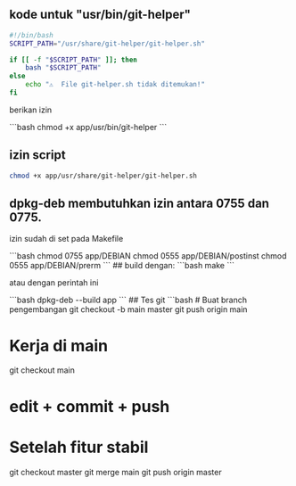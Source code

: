 ## kode untuk "usr/bin/git-helper"
```bash
#!/bin/bash
SCRIPT_PATH="/usr/share/git-helper/git-helper.sh"

if [[ -f "$SCRIPT_PATH" ]]; then
    bash "$SCRIPT_PATH"
else
    echo "⚠️  File git-helper.sh tidak ditemukan!"
fi
```
<p>berikan izin</p>
```bash
chmod +x app/usr/bin/git-helper
```

## izin script
```bash
chmod +x app/usr/share/git-helper/git-helper.sh
```

## dpkg-deb membutuhkan izin antara 0755 dan 0775.
<p>izin sudah di set pada Makefile</p>
```bash
chmod 0755 app/DEBIAN
chmod 0555 app/DEBIAN/postinst
chmod 0555 app/DEBIAN/prerm
```
## build dengan:
```bash
make
```
<p>atau dengan perintah ini</p>
```bash
dpkg-deb --build app
```
## Tes git
```bash
# Buat branch pengembangan
git checkout -b main master
git push origin main

# Kerja di main
git checkout main
# edit + commit + push

# Setelah fitur stabil
git checkout master
git merge main
git push origin master
```

